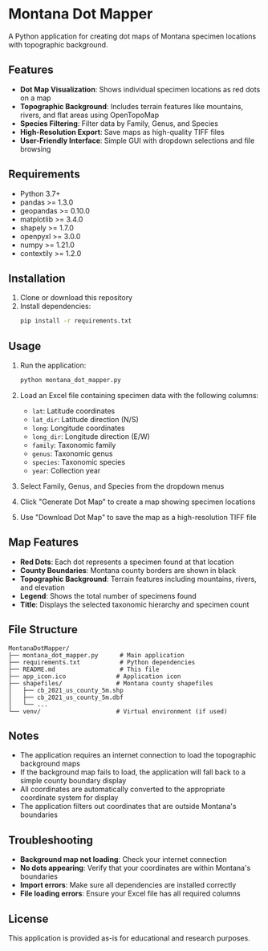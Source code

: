 # Montana Dot Mapper

A Python application for creating dot maps of Montana specimen locations with topographic background.

## Features

- **Dot Map Visualization**: Shows individual specimen locations as red dots on a map
- **Topographic Background**: Includes terrain features like mountains, rivers, and flat areas using OpenTopoMap
- **Species Filtering**: Filter data by Family, Genus, and Species
- **High-Resolution Export**: Save maps as high-quality TIFF files
- **User-Friendly Interface**: Simple GUI with dropdown selections and file browsing

## Requirements

- Python 3.7+
- pandas >= 1.3.0
- geopandas >= 0.10.0
- matplotlib >= 3.4.0
- shapely >= 1.7.0
- openpyxl >= 3.0.0
- numpy >= 1.21.0
- contextily >= 1.2.0

## Installation

1. Clone or download this repository
2. Install dependencies:
   ```bash
   pip install -r requirements.txt
   ```

## Usage

1. Run the application:
   ```bash
   python montana_dot_mapper.py
   ```

2. Load an Excel file containing specimen data with the following columns:
   - `lat`: Latitude coordinates
   - `lat_dir`: Latitude direction (N/S)
   - `long`: Longitude coordinates
   - `long_dir`: Longitude direction (E/W)
   - `family`: Taxonomic family
   - `genus`: Taxonomic genus
   - `species`: Taxonomic species
   - `year`: Collection year

3. Select Family, Genus, and Species from the dropdown menus

4. Click "Generate Dot Map" to create a map showing specimen locations

5. Use "Download Dot Map" to save the map as a high-resolution TIFF file

## Map Features

- **Red Dots**: Each dot represents a specimen found at that location
- **County Boundaries**: Montana county borders are shown in black
- **Topographic Background**: Terrain features including mountains, rivers, and elevation
- **Legend**: Shows the total number of specimens found
- **Title**: Displays the selected taxonomic hierarchy and specimen count

## File Structure

```
MontanaDotMapper/
├── montana_dot_mapper.py      # Main application
├── requirements.txt           # Python dependencies
├── README.md                  # This file
├── app_icon.ico              # Application icon
├── shapefiles/               # Montana county shapefiles
│   ├── cb_2021_us_county_5m.shp
│   ├── cb_2021_us_county_5m.dbf
│   └── ...
└── venv/                     # Virtual environment (if used)
```

## Notes

- The application requires an internet connection to load the topographic background maps
- If the background map fails to load, the application will fall back to a simple county boundary display
- All coordinates are automatically converted to the appropriate coordinate system for display
- The application filters out coordinates that are outside Montana's boundaries

## Troubleshooting

- **Background map not loading**: Check your internet connection
- **No dots appearing**: Verify that your coordinates are within Montana's boundaries
- **Import errors**: Make sure all dependencies are installed correctly
- **File loading errors**: Ensure your Excel file has all required columns

## License

This application is provided as-is for educational and research purposes. 